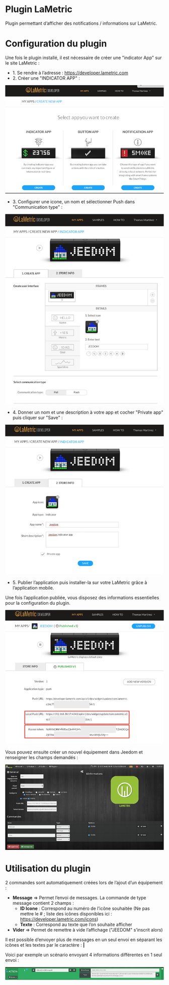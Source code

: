 # Plugin LaMetric

Plugin permettant d’afficher des notifications / informations sur LaMetric.

# Configuration du plugin 

Une fois le plugin installé, il est nécessaire de créer une "indicator App" sur le site LaMetric :

-   1\. Se rendre à l’adresse : <https://developer.lametric.com>
-   2\. Créer une "INDICATOR APP" :

![lametric1](./images/lametric1.png)

-   3\. Configurer une icone, un nom et sélectionner Push dans "Communication type" :

![lametric2](./images/lametric2.png)

-   4\. Donner un nom et une description à votre app et cocher "Private app" puis cliquer sur "Save" :

![lametric3](./images/lametric3.png)

-   5\. Publier l’application puis installer-la sur votre LaMetric grâce à l’application mobile.

Une fois l’application publiée, vous disposez des informations essentielles pour la configuration du plugin.

![lametric4](./images/lametric4.png)

Vous pouvez ensuite créer un nouvel équipement dans Jeedom et renseigner les champs demandés :

![lametric5](./images/lametric5.png)

# Utilisation du plugin 

2 commandes sont automatiquement créées lors de l’ajout d’un équipement :

-   **Message** ⇒ Permet l’envoi de messages. La commande de type message contient 2 champs : 
    - **ID Icone** : Correspond au numéro de l’icône souhaitée (Ne pas mettre le \# ; liste des icônes disponibles ici : <https://developer.lametric.com/icons>)
    - **Texte** : Correspond au texte que l’on souhaite afficher
-   **Vider** ⇒ Permet de remettre à vide l’affichage ("JEEDOM" s’inscrit alors)

Il est possible d’envoyer plus de messages en un seul envoi en séparant les icônes et les textes par le caractère : **|**

Voici par exemple un scénario envoyant 4 informations différentes en 1 seul envoi :

![lametric6](./images/lametric6.png)
